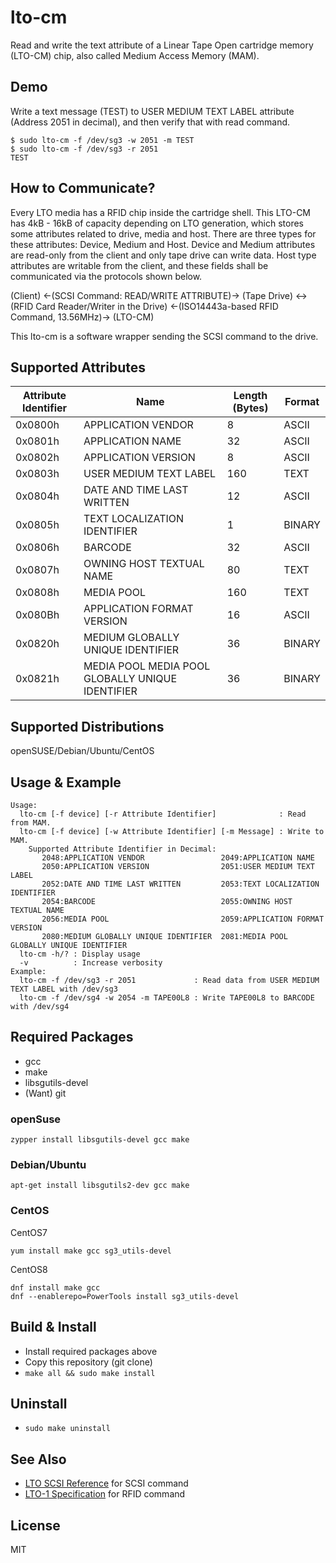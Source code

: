 # lto-cm
Read and write the text attribute of a Linear Tape Open cartridge memory (LTO-CM) chip, also called Medium Access Memory (MAM).

## Demo
Write a text message (TEST) to USER MEDIUM TEXT LABEL attribute (Address 2051 in decimal), and then verify that with read command.

~~~
$ sudo lto-cm -f /dev/sg3 -w 2051 -m TEST
$ sudo lto-cm -f /dev/sg3 -r 2051
TEST
~~~

## How to Communicate?
Every LTO media has a RFID chip inside the cartridge shell. This LTO-CM has 4kB - 16kB of capacity depending on LTO generation, which stores some attributes related to drive, media and host. There are three types for these attributes: Device, Medium and Host. Device and Medium attributes are read-only from the client and only tape drive can write data. Host type attributes are writable from the client, and these fields shall be communicated via the protocols shown below. 

(Client) <-(SCSI Command: READ/WRITE ATTRIBUTE)-> (Tape Drive) <-> (RFID Card Reader/Writer in the Drive) <-(ISO14443a-based RFID Command, 13.56MHz)-> (LTO-CM)

This lto-cm is a software wrapper sending the SCSI command to the drive.

## Supported Attributes
| Attribute Identifier | Name | Length (Bytes) | Format |
| ------------- | ------------- | ------------- | ------------- |
| 0x0800h | APPLICATION VENDOR | 8 | ASCII |
| 0x0801h | APPLICATION NAME | 32 | ASCII |
| 0x0802h | APPLICATION VERSION | 8 | ASCII |
| 0x0803h | USER MEDIUM TEXT LABEL | 160 | TEXT |
| 0x0804h | DATE AND TIME LAST WRITTEN | 12 | ASCII |
| 0x0805h | TEXT LOCALIZATION IDENTIFIER | 1 | BINARY |
| 0x0806h | BARCODE | 32 | ASCII |
| 0x0807h | OWNING HOST TEXTUAL NAME | 80 | TEXT |
| 0x0808h | MEDIA POOL | 160 | TEXT |
| 0x080Bh | APPLICATION FORMAT VERSION | 16 | ASCII |
|0x0820h | MEDIUM GLOBALLY UNIQUE IDENTIFIER | 36 | BINARY |
| 0x0821h | MEDIA POOL MEDIA POOL GLOBALLY UNIQUE IDENTIFIER | 36 | BINARY |


## Supported Distributions
openSUSE/Debian/Ubuntu/CentOS

## Usage & Example
~~~
Usage:
  lto-cm [-f device] [-r Attribute Identifier]              : Read from MAM.
  lto-cm [-f device] [-w Attribute Identifier] [-m Message] : Write to MAM.
    Supported Attribute Identifier in Decimal:
       2048:APPLICATION VENDOR                 2049:APPLICATION NAME
       2050:APPLICATION VERSION                2051:USER MEDIUM TEXT LABEL
       2052:DATE AND TIME LAST WRITTEN         2053:TEXT LOCALIZATION IDENTIFIER
       2054:BARCODE                            2055:OWNING HOST TEXTUAL NAME
       2056:MEDIA POOL                         2059:APPLICATION FORMAT VERSION
       2080:MEDIUM GLOBALLY UNIQUE IDENTIFIER  2081:MEDIA POOL GLOBALLY UNIQUE IDENTIFIER
  lto-cm -h/? : Display usage
  -v          : Increase verbosity
Example:
  lto-cm -f /dev/sg3 -r 2051             : Read data from USER MEDIUM TEXT LABEL with /dev/sg3
  lto-cm -f /dev/sg4 -w 2054 -m TAPE00L8 : Write TAPE00L8 to BARCODE with /dev/sg4
~~~

## Required Packages
- gcc
- make
- libsgutils-devel
- (Want) git

### openSuse
~~~
zypper install libsgutils-devel gcc make
~~~

### Debian/Ubuntu
~~~
apt-get install libsgutils2-dev gcc make
~~~

### CentOS
CentOS7
~~~
yum install make gcc sg3_utils-devel
~~~

CentOS8
~~~
dnf install make gcc
dnf --enablerepo=PowerTools install sg3_utils-devel
~~~

## Build & Install
- Install required packages above
- Copy this repository (git clone)
- `make all && sudo make install`

## Uninstall
- `sudo make uninstall`

## See Also
- [LTO SCSI Reference](https://render-prd-trops.events.ibm.com/sites/default/files/support/ssg/ssgdocs.nsf/0/4d430d4b4e1f09b18525787300607b1d/%24FILE/LTO%20SCSI%20Reference%20%28EXTERNAL%20-%2020171024%29.pdf) for SCSI command
- [LTO-1 Specification](https://www.ecma-international.org/publications/files/ECMA-ST/ECMA-319.pdf) for RFID command

## License
MIT
